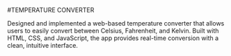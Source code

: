 #TEMPERATURE CONVERTER

Designed and implemented a web-based temperature converter that allows users to easily convert between Celsius, Fahrenheit, and Kelvin. Built with HTML, CSS, and JavaScript, the app provides real-time conversion with a clean, intuitive interface.
